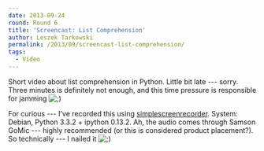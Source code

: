 ```yaml
---
date: 2013-09-24
round: Round 6
title: 'Screencast: List Comprehension'
author: Leszek Tarkowski
permalink: /2013/09/screencast-list-comprehension/
tags:
  - Video
---
```

Short video about list comprehension in Python. Little bit late --- sorry. Three minutes is definitely not enough, and this time pressure is responsible for jamming <img src="http://localhost:8080/wp-includes/images/smilies/icon_wink.gif" alt=";)" class="wp-smiley" />



For curious --- I've recorded this using [simplescreenrecorder][1]. System: Debian, Python 3.3.2 + ipython 0.13.2. Ah, the audio comes through Samson GoMic --- highly recommended (or this is considered product placement?). So technically --- I nailed it <img src="http://localhost:8080/wp-includes/images/smilies/icon_wink.gif" alt=";)" class="wp-smiley" />

 [1]: http://www.maartenbaert.be/simplescreenrecorder/ "simplescreenrecorder"
